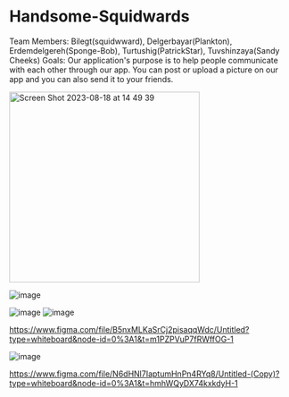 # Handsome-Squidwards
Team Members: Bilegt(squidwward), Delgerbayar(Plankton), Erdemdelgereh(Sponge-Bob), Turtushig(PatrickStar), Tuvshinzaya(Sandy Cheeks)
Goals: Our application's purpose is to help people communicate with each other through our app. You can post or upload a picture on our app and you can also send it to your friends.


<img width="341" alt="Screen Shot 2023-08-18 at 14 49 39" src="https://github.com/hop-2023-advanced/Handsome-Squidwards/assets/110883062/3a1fd526-bbe3-46f6-a006-2d5aa32d5daf">


![image](https://github.com/hop-2023-advanced/Handsome-Squidwards/assets/110883062/87f63716-d966-4760-8409-4ab867549a53)

![image](https://github.com/hop-2023-advanced/Handsome-Squidwards/assets/110883062/1848a94a-52e6-4d46-988e-17cf767de42e)
![image](https://github.com/hop-2023-advanced/Handsome-Squidwards/assets/110883062/30adc5c0-05d4-430d-a75c-467a3513cf35)



https://www.figma.com/file/B5nxMLKaSrCj2pisaqqWdc/Untitled?type=whiteboard&node-id=0%3A1&t=m1PZPVuP7fRWffOG-1

![image](https://github.com/hop-2023-advanced/Handsome-Squidwards/assets/110883062/a42b2a80-be42-4346-bbf0-e7c7e6429fb6)

https://www.figma.com/file/N6dHNl7IaptumHnPn4RYq8/Untitled-(Copy)?type=whiteboard&node-id=0%3A1&t=hmhWQyDX74kxkdyH-1


